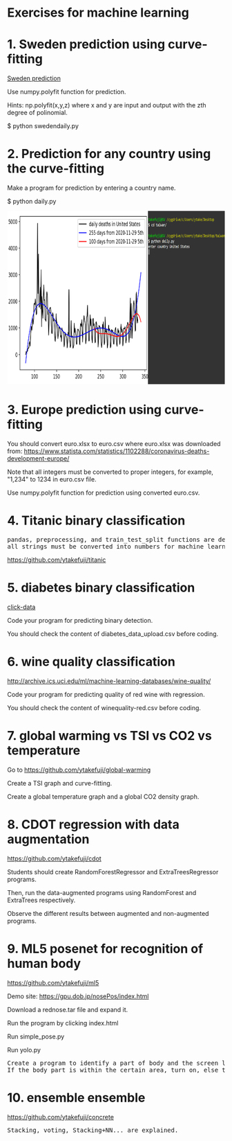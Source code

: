 # Exercises for machine learning

# 1. Sweden prediction using curve-fitting
<a href='https://github.com/ytakefuji/sweden'> Sweden prediction</a>

Use numpy.polyfit function for prediction.

Hints: np.polyfit(x,y,z) where x and y are input and output with the zth degree of polinomial.

$ python swedendaily.py

# 2. Prediction for any country using the curve-fitting

Make a program for prediction by entering a country name.

$ python daily.py

<img src='daily.png' height=400 width=600>

# 3. Europe prediction using curve-fitting

You should convert euro.xlsx to euro.csv where euro.xlsx was downloaded from:
https://www.statista.com/statistics/1102288/coronavirus-deaths-development-europe/

Note that all integers must be converted to proper integers, for example, "1,234" to 1234 in euro.csv file.

Use numpy.polyfit function for prediction using converted euro.csv.

# 4. Titanic binary classification

<pre>
pandas, preprocessing, and train_test_split functions are detailed.
all strings must be converted into numbers for machine learning.
</pre>

https://github.com/ytakefuji/titanic


# 5. diabetes binary classification

<a href='http://archive.ics.uci.edu/ml/datasets/Early+stage+diabetes+risk+prediction+dataset.'> click-data</a>

Code your program for predicting binary detection.

You should check the content of diabetes_data_upload.csv before coding.


# 6. wine quality classification

http://archive.ics.uci.edu/ml/machine-learning-databases/wine-quality/

Code your program for predicting quality of red wine with regression.

You should check the content of winequality-red.csv before coding.

# 7. global warming vs TSI vs CO2 vs temperature

Go to https://github.com/ytakefuji/global-warming

Create a TSI graph and curve-fitting.

Create a global temperature graph and a global CO2 density graph.

# 8. CDOT regression with data augmentation

https://github.com/ytakefuji/cdot

Students should create RandomForestRegressor and ExtraTreesRegressor programs.

Then, run the data-augmented programs using RandomForest and ExtraTrees respectively.

Observe the different results between augmented and non-augmented programs.


# 9. ML5 posenet for recognition of human body

https://github.com/ytakefuji/ml5

Demo site:
https://gpu.dob.jp/nosePos/index.html

Download a rednose.tar file and expand it.

Run the program by clicking index.html

Run simple_pose.py

Run yolo.py
<pre>
Create a program to identify a part of body and the screen location which can be used for switching on or off.
If the body part is within the certain area, turn on, else turn off.
</pre>

# 10. ensemble ensemble

https://github.com/ytakefuji/concrete
<pre>
Stacking, voting, Stacking+NN... are explained.
</pre>




